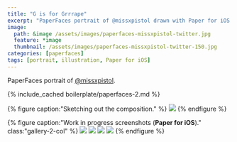 ```yaml
---
title: "G is for Grrrape"
excerpt: "PaperFaces portrait of @missxpistol drawn with Paper for iOS on an iPad."
image: 
  path: &image /assets/images/paperfaces-missxpistol-twitter.jpg 
  feature: *image
  thumbnail: /assets/images/paperfaces-missxpistol-twitter-150.jpg
categories: [paperfaces]
tags: [portrait, illustration, Paper for iOS]
---
```


PaperFaces portrait of [@missxpistol](https://twitter.com/missxpistol).

{% include_cached boilerplate/paperfaces-2.md %}

{% figure caption:"Sketching out the composition." %}
[![](/assets/images/paperfaces-missxpistol-process-1-750.jpg)](/assets/images/paperfaces-missxpistol-process-1-lg.jpg)
{% endfigure %}

{% figure caption:"Work in progress screenshots (**Paper for iOS**)." class:"gallery-2-col" %}
[![](/assets/images/paperfaces-missxpistol-process-2-600.jpg)](/assets/images/paperfaces-missxpistol-process-2-lg.jpg)
[![](/assets/images/paperfaces-missxpistol-process-3-600.jpg)](/assets/images/paperfaces-missxpistol-process-3-lg.jpg)
[![](/assets/images/paperfaces-missxpistol-process-4-600.jpg)](/assets/images/paperfaces-missxpistol-process-4-lg.jpg)
[![](/assets/images/paperfaces-missxpistol-process-5-600.jpg)](/assets/images/paperfaces-missxpistol-process-5-lg.jpg)
{% endfigure %}
